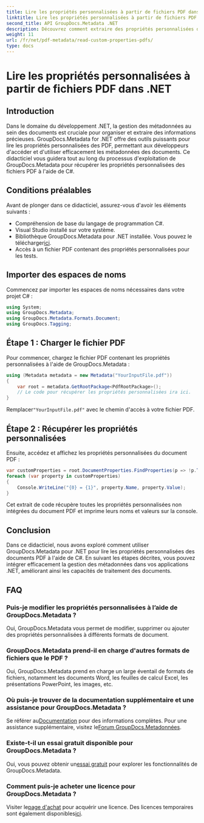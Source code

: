 ```yaml
---
title: Lire les propriétés personnalisées à partir de fichiers PDF dans .NET
linktitle: Lire les propriétés personnalisées à partir de fichiers PDF dans .NET
second_title: API GroupDocs.Metadata .NET
description: Découvrez comment extraire des propriétés personnalisées de fichiers PDF à l'aide de GroupDocs.Metadata pour .NET. Plongez dans la gestion des métadonnées de documents avec C#.
weight: 11
url: /fr/net/pdf-metadata/read-custom-properties-pdfs/
type: docs
---
```

# Lire les propriétés personnalisées à partir de fichiers PDF dans .NET

## Introduction
Dans le domaine du développement .NET, la gestion des métadonnées au sein des documents est cruciale pour organiser et extraire des informations précieuses. GroupDocs.Metadata for .NET offre des outils puissants pour lire les propriétés personnalisées des PDF, permettant aux développeurs d'accéder et d'utiliser efficacement les métadonnées des documents. Ce didacticiel vous guidera tout au long du processus d'exploitation de GroupDocs.Metadata pour récupérer les propriétés personnalisées des fichiers PDF à l'aide de C#.
## Conditions préalables
Avant de plonger dans ce didacticiel, assurez-vous d'avoir les éléments suivants :
- Compréhension de base du langage de programmation C#.
- Visual Studio installé sur votre système.
- Bibliothèque GroupDocs.Metadata pour .NET installée. Vous pouvez le télécharger[ici](https://releases.groupdocs.com/metadata/net/).
- Accès à un fichier PDF contenant des propriétés personnalisées pour les tests.

## Importer des espaces de noms
Commencez par importer les espaces de noms nécessaires dans votre projet C# :
```csharp
using System;
using GroupDocs.Metadata;
using GroupDocs.Metadata.Formats.Document;
using GroupDocs.Tagging;
```
## Étape 1 : Charger le fichier PDF
Pour commencer, chargez le fichier PDF contenant les propriétés personnalisées à l'aide de GroupDocs.Metadata :
```csharp
using (Metadata metadata = new Metadata("YourInputFile.pdf"))
{
    var root = metadata.GetRootPackage<PdfRootPackage>();
    // Le code pour récupérer les propriétés personnalisées ira ici.
}
```
 Remplacer`"YourInputFile.pdf"` avec le chemin d'accès à votre fichier PDF.
## Étape 2 : Récupérer les propriétés personnalisées
Ensuite, accédez et affichez les propriétés personnalisées du document PDF :
```csharp
var customProperties = root.DocumentProperties.FindProperties(p => !p.Tags.Contains(Tags.Document.BuiltIn));
foreach (var property in customProperties)
{
    Console.WriteLine("{0} = {1}", property.Name, property.Value);
}
```
Cet extrait de code récupère toutes les propriétés personnalisées non intégrées du document PDF et imprime leurs noms et valeurs sur la console.

## Conclusion
Dans ce didacticiel, nous avons exploré comment utiliser GroupDocs.Metadata pour .NET pour lire les propriétés personnalisées des documents PDF à l'aide de C#. En suivant les étapes décrites, vous pouvez intégrer efficacement la gestion des métadonnées dans vos applications .NET, améliorant ainsi les capacités de traitement des documents.

## FAQ
### Puis-je modifier les propriétés personnalisées à l’aide de GroupDocs.Metadata ?
Oui, GroupDocs.Metadata vous permet de modifier, supprimer ou ajouter des propriétés personnalisées à différents formats de document.
### GroupDocs.Metadata prend-il en charge d'autres formats de fichiers que le PDF ?
Oui, GroupDocs.Metadata prend en charge un large éventail de formats de fichiers, notamment les documents Word, les feuilles de calcul Excel, les présentations PowerPoint, les images, etc.
### Où puis-je trouver de la documentation supplémentaire et une assistance pour GroupDocs.Metadata ?
 Se référer au[Documentation](https://tutorials.groupdocs.com/metadata/net/) pour des informations complètes. Pour une assistance supplémentaire, visitez le[Forum GroupDocs.Metadonnées](https://forum.groupdocs.com/c/metadata/14).
### Existe-t-il un essai gratuit disponible pour GroupDocs.Metadata ?
 Oui, vous pouvez obtenir un[essai gratuit](https://releases.groupdocs.com/) pour explorer les fonctionnalités de GroupDocs.Metadata.
### Comment puis-je acheter une licence pour GroupDocs.Metadata ?
 Visiter le[page d'achat](https://purchase.groupdocs.com/buy) pour acquérir une licence. Des licences temporaires sont également disponibles[ici](https://purchase.groupdocs.com/temporary-license/).